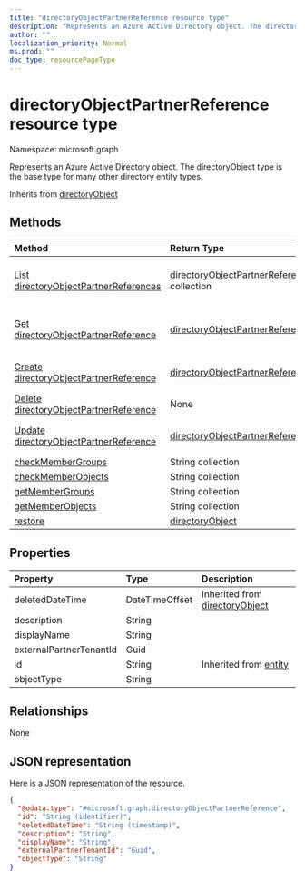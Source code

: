 ```yaml
---
title: "directoryObjectPartnerReference resource type"
description: "Represents an Azure Active Directory object. The directoryObject type is the base type for many other directory entity types."
author: ""
localization_priority: Normal
ms.prod: ""
doc_type: resourcePageType
---
```


# directoryObjectPartnerReference resource type


Namespace: microsoft.graph

Represents an Azure Active Directory object. The directoryObject type is the base type for many other directory entity types.


Inherits from [directoryObject](../resources/directoryobject.md)

## Methods
|Method|Return Type|Description|
|:---|:---|:---|
|[List directoryObjectPartnerReferences](../api/directoryobjectpartnerreference-list.md)|[directoryObjectPartnerReference](../resources/directoryobjectpartnerreference.md) collection|List properties and relationships of the [directoryObjectPartnerReference](../resources/directoryobjectpartnerreference.md) objects.|
|[Get directoryObjectPartnerReference](../api/directoryobjectpartnerreference-get.md)|[directoryObjectPartnerReference](../resources/directoryobjectpartnerreference.md)|Read properties and relationships of the [directoryObjectPartnerReference](../resources/directoryobjectpartnerreference.md) object.|
|[Create directoryObjectPartnerReference](../api/directoryobjectpartnerreference-create.md)|[directoryObjectPartnerReference](../resources/directoryobjectpartnerreference.md)|Create a new [directoryObjectPartnerReference](../resources/directoryobjectpartnerreference.md) object.|
|[Delete directoryObjectPartnerReference](../api/directoryobjectpartnerreference-delete.md)|None|Deletes a [directoryObjectPartnerReference](../resources/directoryobjectpartnerreference.md).|
|[Update directoryObjectPartnerReference](../api/directoryobjectpartnerreference-update.md)|[directoryObjectPartnerReference](../resources/directoryobjectpartnerreference.md)|Update the properties of a [directoryObjectPartnerReference](../resources/directoryobjectpartnerreference.md) object.|
|[checkMemberGroups](../api/directoryobjectpartnerreference-checkmembergroups.md)|String collection||
|[checkMemberObjects](../api/directoryobjectpartnerreference-checkmemberobjects.md)|String collection||
|[getMemberGroups](../api/directoryobjectpartnerreference-getmembergroups.md)|String collection||
|[getMemberObjects](../api/directoryobjectpartnerreference-getmemberobjects.md)|String collection||
|[restore](../api/directoryobjectpartnerreference-restore.md)|[directoryObject](../resources/directoryobject.md)||

## Properties
|Property|Type|Description|
|:---|:---|:---|
|deletedDateTime|DateTimeOffset| Inherited from [directoryObject](../resources/directoryobject.md)|
|description|String||
|displayName|String||
|externalPartnerTenantId|Guid||
|id|String| Inherited from [entity](../resources/entity.md)|
|objectType|String||

## Relationships
None

## JSON representation
Here is a JSON representation of the resource.
<!-- {
  "blockType": "resource",
  "keyProperty": "id",
  "@odata.type": "microsoft.graph.directoryObjectPartnerReference",
  "baseType": "microsoft.graph.directoryObject",
  "openType": false
}
-->
``` json
{
  "@odata.type": "#microsoft.graph.directoryObjectPartnerReference",
  "id": "String (identifier)",
  "deletedDateTime": "String (timestamp)",
  "description": "String",
  "displayName": "String",
  "externalPartnerTenantId": "Guid",
  "objectType": "String"
}
```

